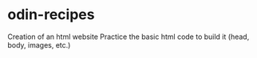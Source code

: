 # odin-recipes
Creation of an html website
Practice the basic html code to build it (head, body, images, etc.)
